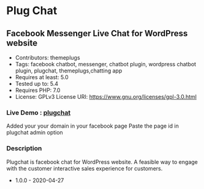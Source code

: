 # Plug Chat
## Facebook Messenger Live Chat for WordPress website
* Contributors: themeplugs
* Tags: facebook chatbot, messenger, chatbot  plugin, wordpress chatbot plugin, plugchat, themeplugs,chatting app
* Requires at least: 5.0
* Tested up to: 5.4
* Requires PHP: 7.0
*  License: GPLv3
License URI: https://www.gnu.org/licenses/gpl-3.0.html
### Live Demo : <a href="http://themeplugs.com/plugin/plugchat/">plugchat</a>
Added your your domain in your facebook page 
Paste the page id in plugchat admin option 

### Description ###

Plugchat is facebook chat for WordPress website. A feasible way to engage with the customer interactive sales experience for customers.

* 1.0.0 - 2020-04-27